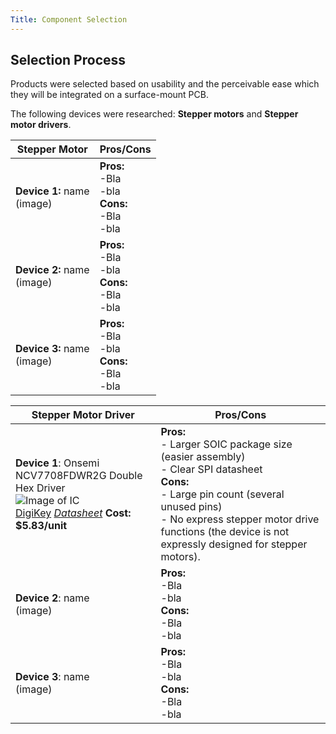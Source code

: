 ```yaml
---
Title: Component Selection
---
```


## Selection Process

Products were selected based on usability and the perceivable ease which they will be integrated on a surface-mount PCB.

The following devices were researched: **Stepper motors** and **Stepper motor drivers**.

| **Stepper Motor** | **Pros/Cons** |
|---|---|
| **Device 1:** name<br> (image) | **Pros:**<br>-Bla <br>-bla <br> **Cons:**<br>-Bla<br>-bla|
| **Device 2:** name<br>(image) | **Pros:**<br>-Bla <br>-bla <br> **Cons:**<br>-Bla<br>-bla|
| **Device 3:** name<br>(image) | **Pros:**<br>-Bla <br>-bla <br> **Cons:**<br>-Bla<br>-bla|

| **Stepper Motor Driver** | **Pros/Cons** |
|---|---|
| **Device 1**: Onsemi NCV7708FDWR2G Double Hex Driver <br>![Image of IC](//docs/static/media/NCV7708FDWR2G.png)<br>[DigiKey](https://www.digikey.com/en/products/detail/onsemi/NCV7708FDWR2G/9829237) [*Datasheet*](https://www.onsemi.com/pdf/datasheet/ncv7708f-d.pdf) **Cost: $5.83/unit**  | **Pros:**<br> - Larger SOIC package size (easier assembly) <br> - Clear SPI datasheet<br> **Cons:**<br> - Large pin count (several unused pins)<br> - No express stepper motor drive functions (the device is not expressly designed for stepper motors).|
| **Device 2**: name<br>(image) | **Pros:**<br>-Bla <br>-bla <br> **Cons:**<br>-Bla<br>-bla|
| **Device 3**: name<br>(image) | **Pros:**<br>-Bla <br>-bla <br> **Cons:**<br>-Bla<br>-bla|